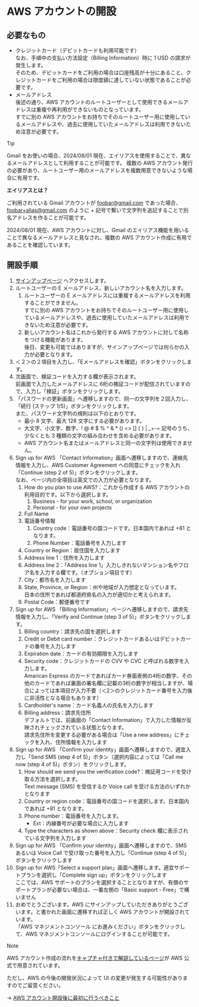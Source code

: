 # AWS アカウントの開設

## 必要なもの

- クレジットカード（デビットカードも利用可能です）  
  なお、手順中の支払い方法設定（Billing Information）時に 1 USD の請求が発生します。  
  そのため、デビットカードをご利用の場合は口座残高が十分にあること、クレジットカードをご利用の場合は限度額に達していない状態であることが必要です。
- メールアドレス  
  後述の通り、AWS アカウントのルートユーザーとして使用できるメールアドレスは重複や再利用ができないものとなっています。  
  すでに別の AWS アカウントをお持ちでそのルートユーザー用に使用しているメールアドレスや、過去に使用していたメールアドレスは利用できないため注意が必要です。

> [!Tip]
>
> Gmail をお使いの場合、2024/08/01 現在、エイリアスを使用することで、異なるメールアドレスとして利用することが可能です。
> 複数の AWS アカウント発行の必要があり、ルートユーザー用のメールアドレスを複数用意できないような場合に有用です。
>
> **エイリアスとは？**
>
> ご利用されている Gmail アカウントが foobar@gmail.com であった場合、foobar+alias@gmail.com のように + 記号で繋いで文字列を追記することで別名アドレスを作ることが可能です。
>
> 2024/08/01 現在、AWS アカウントに対し、Gmail のエイリアス機能を用いることで異なるメールアドレスと見なされ、複数の AWS アカウント作成に有用であることを確認しています。

## 開設手順

1. [サインアップページ](https://signin.aws.amazon.com/signup?request_type=register) へアクセスします。
2. ルートユーザーの E メールアドレス、新しいアカウント名を入力します。
   1. ルートユーザーの E メールアドレスには重複するメールアドレスを利用することができません。  
      すでに別の AWS アカウントをお持ちでそのルートユーザー用に使用しているメールアドレスや、過去に使用していたメールアドレスは利用できないため注意が必要です。
   2. 新しいアカウント名はこれから発行する AWS アカウントに対して名称をつける機能があります。  
      後日、変更も可能ではありますが、サインアップページでは何らかの入力が必要となります。
3. ＜２＞の２項目を入力し、「Eメールアドレスを確認」ボタンをクリックします。
4. 次画面で、検証コードを入力する欄が表示されます。  
   前画面で入力したメールアドレスに 6桁の検証コードが配信されていますので、入力し「検証」ボタンをクリックします。
5. 「パスワードの更新画面」へ遷移しますので、同一の文字列を２回入力し、「続行 (ステップ 1/5)」ボタンをクリックします。  
   また、パスワード文字列の規則は以下のとおりです。
   - 最小 8 文字、最大 128 文字にする必要があります。
   - 大文字、小文字、数字、! @ # $ % ^ & * () <> [] { } | _+-= 記号のうち、少なくとも 3 種類の文字の組み合わせを含める必要があります。
   - AWS アカウント名またはメールアドレスと同一の文字列は使用できません。
6. Sign up for AWS 「Contact Information」画面へ遷移しますので、連絡先情報を入力し、AWS Customer Agreement への同意にチェックを入れ「Continue (step 2 of 5)」ボタンをクリックします。  
   なお、ページ内の全項目は英文での入力が必要となります。
   1. How do you plan to use AWS?：これから作成する AWS アカウントの利用目的です。以下から選択します。
      1. Business - for your work, school, or organization
      2. Personal - for your own projects
   2. Full Name
   3. 電話番号情報
      1. Country code：電話番号の国コードです。日本国内であれば +81 となります。
      2. Phone Number：電話番号を入力します
   4. Country or Region：居住国を入力します
   5. Address line 1：住所を入力します
   6. Address line 2：「Address line 1」入力しきれないマンション名やフロア名を入力する欄です。（オプション項目です）
   7. City：都市名を入力します
   8. State, Province, or Region：州や地域が入力想定となっています。  
      日本の住所であれば都道府県名の入力が適切かと考えられます。
   9. Postal Code：郵便番号です
7. Sign up for AWS 「Billing Information」ページへ遷移しますので、請求先情報を入力し、「Verify and Continue (step 3 of 5)」ボタンをクリックします。
   1. Billing country：請求先の国を選択します
   2. Credit or Debit card number：クレジットカードあるいはデビットカードの番号を入力します
   3. Expiration date：カードの有効期限を入力します
   4. Security code：クレジットカードの CVV や CVC と呼ばれる数字を入力します。  
      Amarican Express のカードであればカード券面表側の4桁の数字、その他のカードであれば裏面の署名欄に記載の3桁の数字が相当しますが、場合によっては本項目が入力不要（＜2＞のクレジットカード番号を入力後に非活性となる場合もあります）
   5. Cardholder's name：カード名義人の氏名を入力します
   6. Billing address：請求先住所  
      デフォルトでは、前画面の「Contact Information」で入力した情報が反映されチェックされている状態となります。  
      請求先住所を変更する必要がある場合は「Use a new address」にチェックを入れ、住所情報を入力します
8. Sign up for AWS 「Confirm your identity」画面へ遷移しますので、適宜入力し「Send SMS (step 4 of 5)」ボタン（選択内容によっては「Call me now (step 4 of 5)」ボタン）をクリックします。
   1. How should we send you the verification code?：検証用コードを受け取る方法を選択します。  
      Text message (SMS) を受信するか Voice call を受ける方法のいずれかとなります
   2. Country or region code：電話番号の国コードを選択します。日本国内であれば +81 となります。
   3. Phone number：電話番号を入力します。
      - Ext：内線番号が必要な場合に入力します
   4. Type the characters as shown above：Security check 欄に表示されている文字列を入力します
9. Sign up for AWS 「Confirm your identity」画面へ遷移しますので、SMS あるいは Voice Call で受け取った番号を入力し「Continue (step 4 of 5)」ボタンをクリックします
10. Sign up for AWS「Select a support plan」画面へ遷移します。適宜サポートプランを選択し「Complete sign up」ボタンをクリックします  
    ここでは、AWS サポートのプランを選択することとなりますが、有償のサポートプランが必要ない場合は、一番左側の「Basic support - Free」で構いません
11. おめでとうございます。AWS にサインアップしていただきありがとうございます。と書かれた画面に遷移すれば正しく AWS アカウントが開設されています。  
    「AWS マネジメントコンソール にお進みください」ボタンをクリックして、AWS マネジメントコンソールにログインすることが可能です。

> [!Note]
>
> AWS アカウント作成の流れを[キャプチャ付きで解説しているページ](https://aws.amazon.com/jp/register-flow/)が AWS 公式で用意されています。
>
> ただし、AWS の今後の開発状況によって UI の変更が発生する可能性がありますのでご留意ください。

→ [AWS アカウント開設後に最初に行うべきこと](./what-to-do-first-for-aws-account.md)
